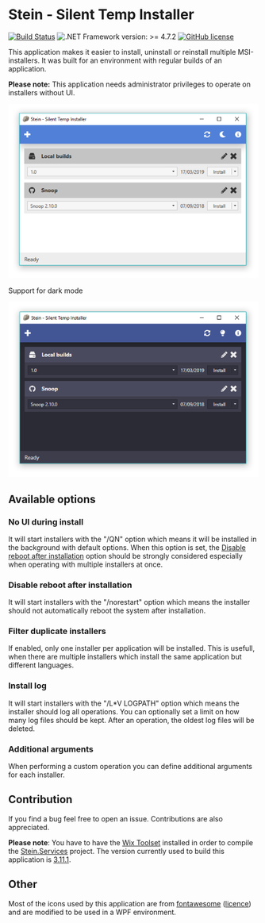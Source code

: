 # Stein - Silent Temp Installer

[![Build Status](https://dev.azure.com/nkristek/Stein/_apis/build/status/nkristek.Stein?branchName=master)](https://dev.azure.com/nkristek/Stein/_build/latest?definitionId=1&branchName=master)
![.NET Framework version: >= 4.7.2](https://img.shields.io/badge/.NET%20Framework-%3E%3D%204.7.2-green.svg)
[![GitHub license](https://img.shields.io/github/license/nkristek/Stein.svg)](https://github.com/nkristek/Stein/blob/master/LICENSE)

This application makes it easier to install, uninstall or reinstall multiple MSI-installers. 
It was built for an environment with regular builds of an application.

**Please note:** This application needs administrator privileges to operate on installers without UI.

![screenshot_light](images/Screenshot.PNG)

Support for dark mode

![screenshot_dark](images/Screenshot_dark.PNG)

## Available options

### No UI during install

It will start installers with the "/QN" option which means it will be installed in the background with default options.
When this option is set, the [Disable reboot after installation](#disable-reboot-after-installation) option should be strongly considered especially when operating with multiple installers at once.

### Disable reboot after installation

It will start installers with the "/norestart" option which means the installer should not automatically reboot the system after installation. 

### Filter duplicate installers

If enabled, only one installer per application will be installed. This is usefull, when there are multiple installers which install the same application but different languages.

### Install log

It will start installers with the "/L*V LOGPATH" option which means the installer should log all operations.
You can optionally set a limit on how many log files should be kept. After an operation, the oldest log files will be deleted.

### Additional arguments

When performing a custom operation you can define additional arguments for each installer. 

## Contribution

If you find a bug feel free to open an issue. Contributions are also appreciated.

**Please note**: 
You have to have the [Wix Toolset](http://wixtoolset.org) installed in order to compile the [Stein.Services](../blob/master/Stein.Services) project. The version currently used to build this application is [3.11.1](http://wixtoolset.org/releases/v3.11.1/stable).

## Other

Most of the icons used by this application are from [fontawesome](https://fontawesome.com) ([licence](https://fontawesome.com/license)) and are modified to be used in a WPF environment.
